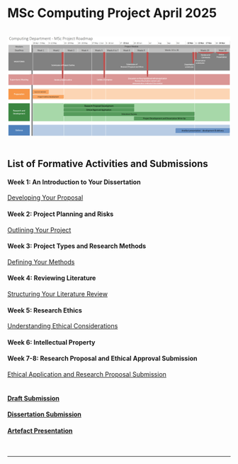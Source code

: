 # MSc Computing Project April 2025
<br>

<a href="https://helenhelene.github.io/eportfolio/CSPROJ/CSPJ_ProjectRoadmap.pdf">
    <img src="CSPJ_Roadmap.jpg" width="900" alt="Roadmap">
</a>
<br><br>


## List of Formative Activities and Submissions

#### Week 1: An Introduction to Your Dissertation
[Developing Your Proposal](CSPJ_WK01.md)
<br>

#### Week 2: Project Planning and Risks
[Outlining Your Project](CSPJ_WK01.md)
<br>

#### Week 3: Project Types and Research Methods
[Defining Your Methods](CSPJ_WK03.md)
<br>

#### Week 4: Reviewing Literature
[Structuring Your Literature Review](CSPJ_WK04.md)
<br>

#### Week 5: Research Ethics
[Understanding Ethical Considerations](CSPJ_WK05.md)
<br>

#### Week 6: Intellectual Property <br>

#### Week 7-8: Research Proposal and Ethical Approval Submission
[Ethical Application and Research Proposal Submission](CSPJ_WK08.md)
<br>
<br>

#### [Draft Submission](CSPJ_Draft.md)

#### [Dissertation Submission](CSPJ_WK28.md)

#### [Artefact Presentation](CSPJ_WK29.md)

<br>

---
